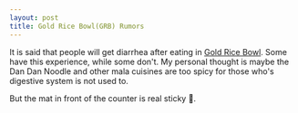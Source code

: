 ```yaml
---
layout: post
title: Gold Rice Bowl(GRB) Rumors
---
```


It is said that people will get diarrhea after eating in [Gold Rice Bowl](../places/on_campus/restaurant/Gold_Rice_Bowl.md). Some have this experience, while some don't. My personal thought is maybe the Dan Dan Noodle and other mala cuisines are too spicy for those who's digestive system is not used to.

But the mat in front of the counter is real sticky 🤮.

